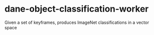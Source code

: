 # dane-object-classification-worker
Given a set of keyframes, produces ImageNet classifications in a vector space
